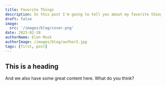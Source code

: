 ```yaml
---
title: Favorite Things
description: In this post I'm going to tell you about my favorite things.
draft: false
image:
  src: '/images/blog/cover.png'
date: 2023-02-28
authorName: Elon Musk
authorImage: /images/blog/author2.jpg
tags: [first, post]
---
```


## This is a heading

And we also have some great content here. What do you think?
